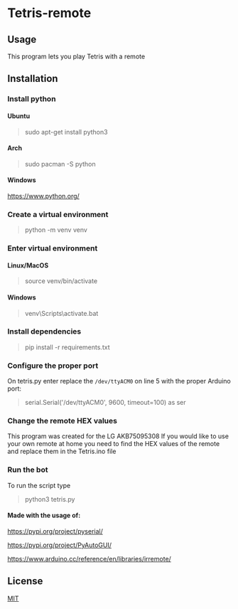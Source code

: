 # Tetris-remote

## Usage

This program lets you play Tetris with a remote

## Installation

### Install python

#### Ubuntu

>sudo apt-get install python3

#### Arch
>sudo pacman -S python

#### Windows
https://www.python.org/

### Create a virtual environment
>python -m venv venv

### Enter virtual environment
#### Linux/MacOS
> source venv/bin/activate

#### Windows
> venv\Scripts\activate.bat


### Install dependencies
>pip install -r requirements.txt


### Configure the proper port

On tetris.py enter replace the ```/dev/ttyACM0``` on line 5 with the proper Arduino port:
> serial.Serial('/dev/ttyACM0', 9600, timeout=100) as ser

### Change the remote HEX values 

This program was created for the LG AKB75095308
If you would like to use your own remote at home you need to find the HEX values of the remote and replace them in the Tetris.ino file


### Run the bot
To run the script type
>python3 tetris.py


#### Made with the usage of:
https://pypi.org/project/pyserial/

https://pypi.org/project/PyAutoGUI/

https://www.arduino.cc/reference/en/libraries/irremote/


## License
[MIT](https://choosealicense.com/licenses/mit/)
